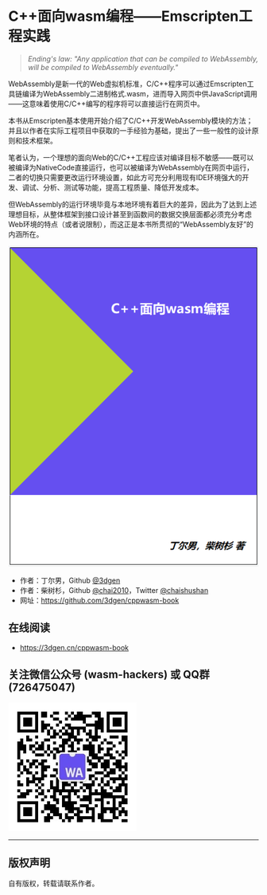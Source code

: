 # C++面向wasm编程——Emscripten工程实践

> *Ending's law: "Any application that can be compiled to WebAssembly, will be compiled to WebAssembly eventually."*

WebAssembly是新一代的Web虚拟机标准，C/C++程序可以通过Emscripten工具链编译为WebAssembly二进制格式.wasm，进而导入网页中供JavaScript调用——这意味着使用C/C++编写的程序将可以直接运行在网页中。

本书从Emscripten基本使用开始介绍了C/C++开发WebAssembly模块的方法；并且以作者在实际工程项目中获取的一手经验为基础，提出了一些一般性的设计原则和技术框架。

笔者认为，一个理想的面向Web的C/C++工程应该对编译目标不敏感——既可以被编译为NativeCode直接运行，也可以被编译为WebAssembly在网页中运行，二者的切换只需要更改运行环境设置，如此方可充分利用现有IDE环境强大的开发、调试、分析、测试等功能，提高工程质量、降低开发成本。

但WebAssembly的运行环境毕竟与本地环境有着巨大的差异，因此为了达到上述理想目标，从整体框架到接口设计甚至到函数间的数据交换层面都必须充分考虑Web环境的特点（或者说限制），而这正是本书所贯彻的“WebAssembly友好”的内涵所在。

![](cover.png)


- 作者：丁尔男，Github [@3dgen](https://github.com/3dgen)
- 作者：柴树杉，Github [@chai2010](https://github.com/chai2010)，Twitter [@chaishushan](https://twitter.com/chaishushan)
- 网址：https://github.com/3dgen/cppwasm-book

## 在线阅读

- https://3dgen.cn/cppwasm-book


## 关注微信公众号 (wasm-hackers) 或 QQ群 (726475047)

![](weixin-wasm-hackers.jpg)

----

## 版权声明

自有版权，转载请联系作者。


